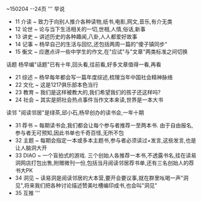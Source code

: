 ﻿~150204 --24页
'''
早说
- 11 介读 ~ 致力于向别人推介各种读物,纸书,电影,网文,音乐,有介无类
- 12 论世 ~ 论与当下生活相关的一切,世相,人情,俗话,新事
- 13 讲史 ~ 讲述历史的各种趣闻,八卦,人人都爱好故事
- 14 记事 ~ 杨早自己的生活与回忆,还包括两周一篇的"傻子镇同步"
- 15 衡文 ~ 应邀点评一些中学生的作文,在"应试"与"文章"两类标准之间切换

话题 杨早编"话题"已有十年,回头看,往前看,好多文章值得一看,再看

- 21 综述 ~ 杨早每年都会写一篇年度综述,梳理当年中国社会精神脉络 
- 22 文化 ~ 这是1217俱乐部本色当行
- 23 教育 ~ 我们是这样被教大的,我们希望我们的孩子还这样吗?
- 24 社会 ~ 其实是把社会热点事件当作文本来读,世界是一本大书 

读邻 "阅读邻居"是绿茶,邱小石,杨早创办的读书会,一年十期

- 31 荐书 ~ 每期读书会,我们都会让每个参与者推荐一至两本书. 由于自由报名,参与者无可预知,因此书单也千奇百怪,无所不包
- 32 主题 ~ 每期会指定一本或多本主题书,参与者必须读过+发言,这些发言,也是让人脑洞大开
- 33 DIAO ~ 一个盲拍式的游戏. 三个创始人各推荐一本书,不透露书名,挂在读易洞网店打包出售,附赠微刊一份,包括当月阅读邻居荐书单,还有三名创始人的荐书大PK
- 34 洞见 ~ 读易洞是阅读邻居的大本营,要开会要议事,就在群里吆喝一声"洞见",将来我们把各种讨论描述赞美吐槽编印成书,也会叫"洞见"
- 35 互推
'''
